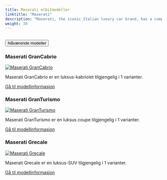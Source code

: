 ```yaml
---
title: Maserati elbilmodeller
linktitle: "Maserati"
description: "Maserati, the iconic Italian luxury car brand, has a comprehensive EV strategy as part of its commitment to electrification and sustainable growth. The brand has confirmed its dedication to a 100% Engineered and Made in Italy strategic plan, which is focused on bold electrification. Maserati is the first Italian luxury brand to develop and produce all-electric vehicles, and it's driving through a sustainable long-term profitable growth plan centered on consistent brand and product evolution."
weight: 30
---
```

<!-- markdownlint-disable MD033 -->
<!-- markdownlint-disable MD010 -->


<div class="accordion" id="accordionPanelsStayOpenExample">
    <div class="accordion-item">
        <h2 class="accordion-header">
            <button class="accordion-button" type="button" data-bs-toggle="collapse" data-bs-target="#panelsStayOpen-collapseOne" aria-expanded="true" aria-controls="panelsStayOpen-collapseOne">
                        Nåværende modeller
            </button>
        </h2>
        <div id="panelsStayOpen-collapseOne" class="accordion-collapse collapse show">
            <div class="accordion-body">
    <div class="container p-3 mb-4 bg-body-tertiary rounded border">
        <h3>Maserati GranCabrio</h3>
        <div class="row">
            <div class="col col-12 col-md-6">
                <a href="grancabrio">
                    <img src="https://media.evkx.net/multimedia/models/maserati/grancabrio/grancabrio_folgore/main_1_st.jpg" class="img-fluid" alt="Maserati GranCabrio" >
                </a>
            </div>
            <div class="col col-12 col-md-6"><p>
Maserati GranCabrio er en luksus-kabriolet tilgjengelig i 1 varianter.
</p>
	<a href="grancabrio/" class="btn btn-outline-primary" role="button">Gå til modellinformasjon</a>
		</div>
	</div>
</div>
    <div class="container p-3 mb-4 bg-body-tertiary rounded border">
        <h3>Maserati GranTurismo</h3>
        <div class="row">
            <div class="col col-12 col-md-6">
                <a href="granturismo">
                    <img src="https://media.evkx.net/multimedia/models/maserati/granturismo/granturismo_folgore/main_1_st.jpg" class="img-fluid" alt="Maserati GranTurismo" >
                </a>
            </div>
            <div class="col col-12 col-md-6"><p>
Maserati GranTurismo er en luksus coupe tilgjengelig i 1 varianter.
</p>
	<a href="granturismo/" class="btn btn-outline-primary" role="button">Gå til modellinformasjon</a>
		</div>
	</div>
</div>
    <div class="container p-3 mb-4 bg-body-tertiary rounded border">
        <h3>Maserati Grecale</h3>
        <div class="row">
            <div class="col col-12 col-md-6">
                <a href="grecale">
                    <img src="https://media.evkx.net/multimedia/models/maserati/grecale/grecale_folgore/main_1_st.jpg" class="img-fluid" alt="Maserati Grecale" >
                </a>
            </div>
            <div class="col col-12 col-md-6"><p>
Maserati Grecale er en luksus-SUV tilgjengelig i 1 varianter.
</p>
	<a href="grecale/" class="btn btn-outline-primary" role="button">Gå til modellinformasjon</a>
		</div>
	</div>
</div>
        </div>
    </div>
</div></div>
